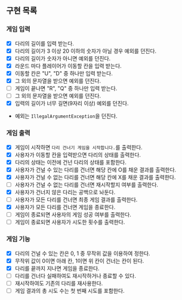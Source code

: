 ## 구현 목록

### 게임 입력
- [x] 다리의 길이를 입력 받는다.
- [x] 다리의 길이가 3 이상 20 이하의 숫자가 아닐 경우 예외를 던진다.
- [x] 다리의 길이가 숫자가 아니면 예외를 던진다.
- [x] 라운드 마다 플레이어가 이동할 칸을 입력 받는다.
- [x] 이동할 칸은 "U", "D" 중 하나만 입력 받는다.
- [x] 그 외의 문자열을 받으면 예외를 던진다.
- [ ] 게임이 끝나면 "R", "Q" 중 하나만 입력 받는다.
- [ ] 그 외의 문자열을 받으면 예외를 던진다.
- [x] 입력의 길이가 너무 길면(9자리 이상) 예외를 던진다.
- 예외는  `IllegalArgumentException`을 던진다.

### 게임 출력
- [x] 게임이 시작하면 `다리 건너기 게임을 시작합니다.`를 출력한다.
- [x] 사용자가 이동할 칸을 입력받으면 다리의 상태를 출력한다.
- [x] 다리의 상태는 이전에 건넌 다리의 상태를 포함한다.
- [x] 사용자가 건널 수 있는 다리를 건너면 해당 칸에 O를 채운 결과를 출력한다.
- [x] 사용자가 건널 수 없는 다리를 건너면 해당 칸에 X를 채운 결과를 출력한다.
- [ ] 사용자가 건널 수 없는 다리를 건너면 재시작할지 여부를 출력한다.
- [x] 사용자가 건너지 않은 다리는 공백으로 놔둔다.
- [ ] 사용자가 모든 다리를 건너면 최종 게임 결과를 출력한다.
- [x] 사용자가 모든 다리를 건너면 게임을 종료한다.
- [ ] 게임이 종료되면 사용자의 게임 성공 여부를 출력한다.
- [ ] 게임이 종료되면 사용자가 시도한 횟수를 출력한다.

### 게임 기능
- [x] 다리의 건널 수 있는 칸은 0, 1 중 무작위 값을 이용하여 정한다.
- [x] 무작위 값이 0이면 아래 칸, 1이면 위 칸이 건너는 칸이 된다.
- [x] 다리를 끝까지 지나면 게임을 종료한다.
- [ ] 다리를 건너다 실패하여도 재시작하거나 종료할 수 있다.
- [ ] 재시작하여도 기존의 다리를 재사용한다.
- [ ] 게임 결과의 총 시도 수는 첫 번째 시도를 포함한다. 